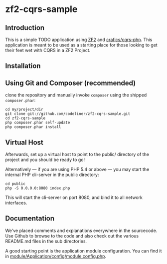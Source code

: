 zf2-cqrs-sample
=======================

Introduction
------------
This is a simple TODO application using [ZF2](http://framework.zend.com/) and [crafics/cqrs-php](https://github.com/crafics/cqrs-php). This application is meant to be used as a starting place for those
looking to get their feet wet with CQRS in a ZF2 Project.


Installation
------------

Using Git and  Composer (recommended)
----------------------------

clone the repository and manually invoke `composer` using the shipped
`composer.phar`:

    cd my/project/dir
    git clone git://github.com/codeliner/zf2-cqrs-sample.git
    cd zf2-cqrs-sample
    php composer.phar self-update
    php composer.phar install

Virtual Host
------------
Afterwards, set up a virtual host to point to the public/ directory of the
project and you should be ready to go!

Alternatively — if you are using PHP 5.4 or above — you may start the internal PHP cli-server in the public
directory:

    cd public
    php -S 0.0.0.0:8080 index.php

This will start the cli-server on port 8080, and bind it to all network
interfaces.

Documentation
-------------
We've placed comments and explanations everywhere in the sourcecode. Use Github to
browse to the code and also check out the various README.md files in the sub directories.

A good starting point is the application module configuration. 
You can find it in [module/Application/config/module.config.php](https://github.com/codeliner/zf2-cqrs-sample/blob/master/module/Application/config/module.config.php).
